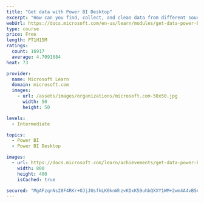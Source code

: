 ```yaml
---
title: "Get data with Power BI Desktop"
excerpt: "How can you find, collect, and clean data from different sources? Power BI is a tool for making sense of your data. You will learn tricks to make data-gathering easier."
webUrl: https://docs.microsoft.com/en-us/learn/modules/get-data-power-bi/
type: course
price: Free
length: PT1H15M
ratings:
  count: 16917
  average: 4.7091684
heat: 73

provider:
  name: Microsoft Learn
  domain: microsoft.com
  images:
    - url: /assets/images/organizations/microsoft.com-50x50.jpg
      width: 50
      height: 50

levels:
  - Intermediate

topics:
  - Power BI
  - Power BI Desktop

images:
  - url: https://docs.microsoft.com/learn/achievements/get-data-power-bi-desktop-social.png
    width: 800
    height: 400
    isCached: true

secured: "MgAFzqnNs28F4RKr+OJjJUsfkLK0knWhzvKDxK59uhbQXXY1WM+2wm4A4vBSANr9U9ZiwamE/HpSRT0mL80BQgf3kjcIsxR54Mek4OchKSTRM4+l7yfnEK41jKgZiXAT+vVcQF9AOmH6A+rbhZFnAr2L2QC3da87i3QdPatw0Y58NWJhbJScEPFPCx4dEiwpJHyRba8XolHa0mVParchQfcPSTbIOnyvuUXG+JDLpR6JQrNWpzhZrSAvVu4A/0kbZfsohW3ZlE0C8dOCCpiXhs/slBT6hijSo78hMFzRn0ZiwgQyvOYNg5gIUNC8XtWW6KpzU75pq8+6jTe9bZHWJA0Av2vg4OzSTMUQfAN4Cl2U8ZtrPVTCy1lfpA5Xr6kHIj8xK5+f4jG55vg4MpQMOFLb2qO8YWAUdRcHNmR8uHeHJrY3P9C0XB9HdND0HF2b;Wm6Pk5XCtPX1CjVwXFjEMw=="
---
```


